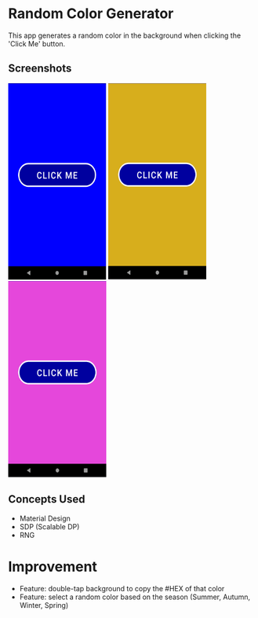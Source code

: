 # Random Color Generator
This app generates a random color in the background when clicking the 'Click Me' button.

## Screenshots
<img src="./screenshots/screen_1.png" width="200" height="400" />
<img src="./screenshots/screen_2.png" width="200" height="400" />
<img src="./screenshots/screen_3.png" width="200" height="400" /> 

## Concepts Used
- Material Design
- SDP (Scalable DP)
- RNG

# Improvement
- Feature: double-tap background to copy the #HEX of that color 
- Feature: select a random color based on the season (Summer, Autumn, Winter, Spring)
